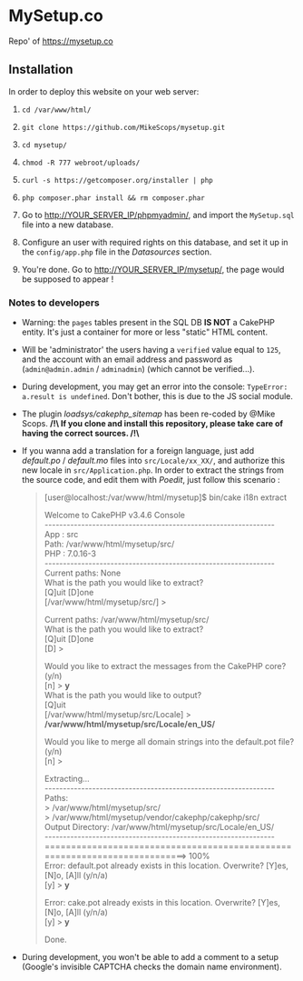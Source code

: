 # MySetup.co
Repo' of <https://mysetup.co>

## Installation

In order to deploy this website on your web server:  

1. `cd /var/www/html/`

2. `git clone https://github.com/MikeScops/mysetup.git`

3. `cd mysetup/`

4. `chmod -R 777 webroot/uploads/`

5. `curl -s https://getcomposer.org/installer | php`

6. `php composer.phar install && rm composer.phar`

7. Go to [http://YOUR_SERVER_IP/phpmyadmin/](http://YOUR_SERVER_IP/phpmyadmin/), and import the `MySetup.sql` file into a new database.

8. Configure an user with required rights on this database, and set it up in the `config/app.php` file in the _Datasources_ section.

9. You're done. Go to [http://YOUR_SERVER_IP/mysetup/](http://YOUR_SERVER_IP/mysetup/), the page would be supposed to appear !

### Notes to developers

* Warning: the `pages` tables present in the SQL DB **IS NOT** a CakePHP entity. It's just a container for more or less "static" HTML content.

* Will be 'administrator' the users having a `verified` value equal to `125`, and the account with an email address and password as (`admin@admin.admin` / `adminadmin`) (which cannot be verified...).

* During development, you may get an error into the console: `TypeError: a.result is undefined`. Don't bother, this is due to the JS social module.

* The plugin _loadsys/cakephp\_sitemap_ has been re-coded by @Mike Scops. **/!\ If you clone and install this repository, please take care of having the correct sources. /!\\**

* If you wanna add a translation for a foreign language, just add _default.po_ / _default.mo_ files into `src/Locale/xx_XX/`, and authorize this new locale in `src/Application.php`. In order to extract the strings from the source code, and edit them with _Poedit_, just follow this scenario :
	
	> [user@localhost:/var/www/html/mysetup]$ bin/cake i18n extract  
	>  
	> Welcome to CakePHP v3.4.6 Console  
	> \---------------------------------------------------------------  
	> App : src  
	> Path: /var/www/html/mysetup/src/  
	> PHP : 7.0.16-3  
	> \---------------------------------------------------------------  
	> Current paths: None  
	> What is the path you would like to extract?  
	> [Q]uit [D]one  
	> [/var/www/html/mysetup/src/] >   
	>  
	> Current paths: /var/www/html/mysetup/src/  
	> What is the path you would like to extract?  
	> [Q]uit [D]one  
	> [D] >   
	>
	> Would you like to extract the messages from the CakePHP core? (y/n)  
	> [n] > __y__  
	> What is the path you would like to output?  
	> [Q]uit  
	> [/var/www/html/mysetup/src/Locale] > __/var/www/html/mysetup/src/Locale/en_US/__  
	>  
	> Would you like to merge all domain strings into the default.pot file? (y/n)  
	> [n] >   
	>  
	>  
	> Extracting...  
	> \---------------------------------------------------------------  
	> Paths:  
	   > /var/www/html/mysetup/src/  
	   > /var/www/html/mysetup/vendor/cakephp/cakephp/src/  
	> Output Directory: /var/www/html/mysetup/src/Locale/en_US/  
	> \---------------------------------------------------------------  
	> ==========================================================================> 100%  
	> Error: default.pot already exists in this location. Overwrite? [Y]es, [N]o, [A]ll (y/n/a)  
	> [y] > __y__  
	>
	> Error: cake.pot already exists in this location. Overwrite? [Y]es, [N]o, [A]ll (y/n/a)  
	> [y] > __y__  
	>  
	> Done.

* During development, you won't be able to add a comment to a setup (Google's invisible CAPTCHA checks the domain name environment).
